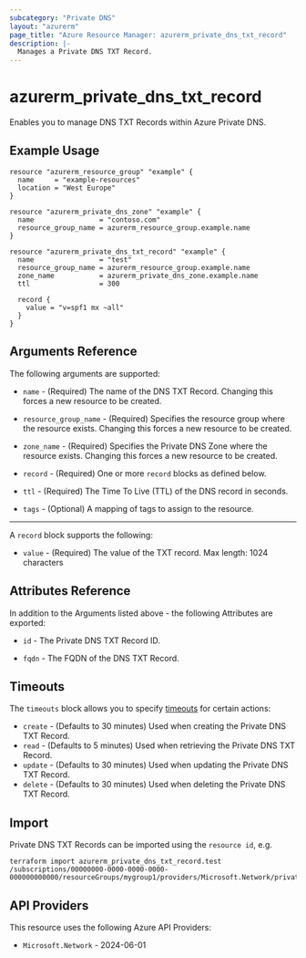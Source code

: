 ```yaml
---
subcategory: "Private DNS"
layout: "azurerm"
page_title: "Azure Resource Manager: azurerm_private_dns_txt_record"
description: |-
  Manages a Private DNS TXT Record.
---
```


# azurerm_private_dns_txt_record

Enables you to manage DNS TXT Records within Azure Private DNS.

## Example Usage

```hcl
resource "azurerm_resource_group" "example" {
  name     = "example-resources"
  location = "West Europe"
}

resource "azurerm_private_dns_zone" "example" {
  name                = "contoso.com"
  resource_group_name = azurerm_resource_group.example.name
}

resource "azurerm_private_dns_txt_record" "example" {
  name                = "test"
  resource_group_name = azurerm_resource_group.example.name
  zone_name           = azurerm_private_dns_zone.example.name
  ttl                 = 300

  record {
    value = "v=spf1 mx ~all"
  }
}
```

## Arguments Reference

The following arguments are supported:

* `name` - (Required) The name of the DNS TXT Record. Changing this forces a new resource to be created.

* `resource_group_name` - (Required) Specifies the resource group where the resource exists. Changing this forces a new resource to be created.

* `zone_name` - (Required) Specifies the Private DNS Zone where the resource exists. Changing this forces a new resource to be created.

* `record` - (Required) One or more `record` blocks as defined below.

* `ttl` - (Required) The Time To Live (TTL) of the DNS record in seconds.

* `tags` - (Optional) A mapping of tags to assign to the resource.

---

A `record` block supports the following:

* `value` - (Required) The value of the TXT record. Max length: 1024 characters

## Attributes Reference

In addition to the Arguments listed above - the following Attributes are exported:

* `id` - The Private DNS TXT Record ID.

* `fqdn` - The FQDN of the DNS TXT Record.

## Timeouts

The `timeouts` block allows you to specify [timeouts](https://developer.hashicorp.com/terraform/language/resources/configure#define-operation-timeouts) for certain actions:

* `create` - (Defaults to 30 minutes) Used when creating the Private DNS TXT Record.
* `read` - (Defaults to 5 minutes) Used when retrieving the Private DNS TXT Record.
* `update` - (Defaults to 30 minutes) Used when updating the Private DNS TXT Record.
* `delete` - (Defaults to 30 minutes) Used when deleting the Private DNS TXT Record.

## Import

Private DNS TXT Records can be imported using the `resource id`, e.g.

```shell
terraform import azurerm_private_dns_txt_record.test /subscriptions/00000000-0000-0000-0000-000000000000/resourceGroups/mygroup1/providers/Microsoft.Network/privateDnsZones/contoso.com/TXT/test
```

## API Providers
<!-- This section is generated, changes will be overwritten -->
This resource uses the following Azure API Providers:

* `Microsoft.Network` - 2024-06-01
